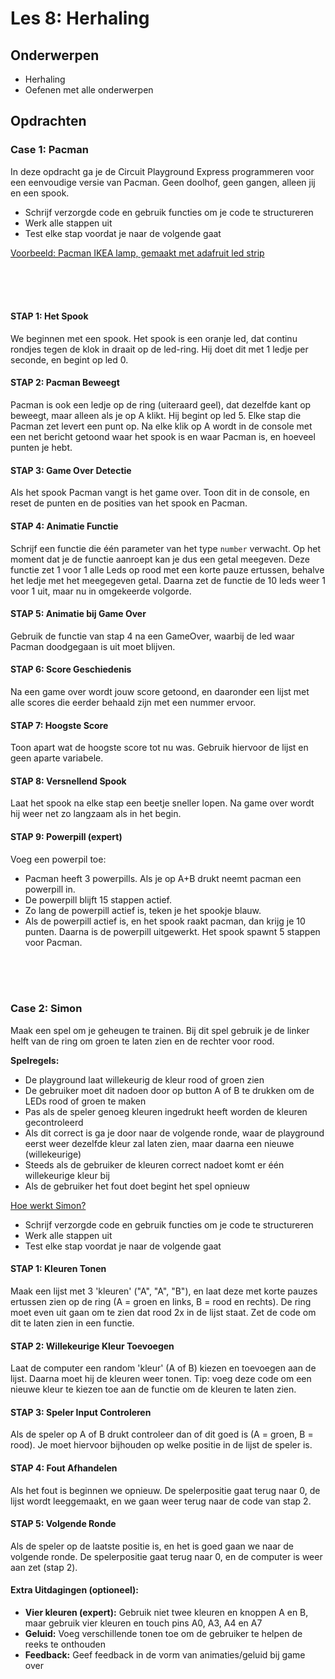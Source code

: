 # Les 8: Herhaling

## Onderwerpen

- Herhaling
- Oefenen met alle onderwerpen

<!--

- Herhaling niet hier, maar in de slides
- Alle concepten in cases

-->

## Opdrachten

### Case 1: Pacman

In deze opdracht ga je de Circuit Playground Express programmeren voor een eenvoudige versie van Pacman. Geen doolhof,
geen gangen, alleen jij en een spook.

- Schrijf verzorgde code en gebruik functies om je code te structureren
- Werk alle stappen uit
- Test elke stap voordat je naar de volgende gaat

[Voorbeeld: Pacman IKEA lamp, gemaakt met adafruit led strip](https://www.youtube.com/watch?v=uA1B6-CTotE)

<br><bR><br>

#### STAP 1: Het Spook

We beginnen met een spook. Het spook is een oranje led, dat continu rondjes tegen de klok in draait op de led-ring. Hij
doet dit met 1 ledje per seconde, en begint op led 0.

#### STAP 2: Pacman Beweegt

Pacman is ook een ledje op de ring (uiteraard geel), dat dezelfde kant op beweegt, maar alleen als je op A klikt. Hij
begint op led 5. Elke stap die Pacman zet levert een punt op. Na elke klik op A wordt in de console met een net bericht
getoond waar het spook is en waar Pacman is, en hoeveel punten je hebt.

#### STAP 3: Game Over Detectie

Als het spook Pacman vangt is het game over. Toon dit in de console, en reset de punten en de posities van het spook en
Pacman.

#### STAP 4: Animatie Functie

Schrijf een functie die één parameter van het type `number` verwacht. Op het moment dat je de functie aanroept kan je
dus een getal meegeven. Deze functie zet 1 voor 1 alle Leds op rood met een korte pauze ertussen, behalve het ledje met
het meegegeven getal. Daarna zet de functie de 10 leds weer 1 voor 1 uit, maar nu in omgekeerde volgorde.

#### STAP 5: Animatie bij Game Over

Gebruik de functie van stap 4 na een GameOver, waarbij de led waar Pacman doodgegaan is uit moet blijven.

#### STAP 6: Score Geschiedenis

Na een game over wordt jouw score getoond, en daaronder een lijst met alle scores die eerder behaald zijn met een
nummer ervoor.

#### STAP 7: Hoogste Score

Toon apart wat de hoogste score tot nu was. Gebruik hiervoor de lijst en geen aparte variabele.

#### STAP 8: Versnellend Spook

Laat het spook na elke stap een beetje sneller lopen. Na game over wordt hij weer net zo langzaam als in het begin.

#### STAP 9: Powerpill (expert)

Voeg een powerpil toe:

- Pacman heeft 3 powerpills. Als je op A+B drukt neemt pacman een powerpill in.
- De powerpill blijft 15 stappen actief.
- Zo lang de powerpill actief is, teken je het spookje blauw.
- Als de powerpill actief is, en het spook raakt pacman, dan krijg je 10 punten. Daarna is de powerpill uitgewerkt. Het
  spook spawnt 5 stappen voor Pacman.


<br><bR><br>


### Case 2: Simon

Maak een spel om je geheugen te trainen. Bij dit spel gebruik je de linker helft van de ring om groen te laten zien en
de rechter voor rood.

**Spelregels:**

- De playground laat willekeurig de kleur rood of groen zien
- De gebruiker moet dit nadoen door op button A of B te drukken om de LEDs rood of groen te maken
- Pas als de speler genoeg kleuren ingedrukt heeft worden de kleuren gecontroleerd
- Als dit correct is ga je door naar de volgende ronde, waar de playground eerst weer dezelfde kleur zal laten zien,
  maar daarna een nieuwe (willekeurige)
- Steeds als de gebruiker de kleuren correct nadoet komt er één willekeurige kleur bij
- Als de gebruiker het fout doet begint het spel opnieuw

[Hoe werkt Simon?](https://www.youtube.com/watch?v=1Yqj76Q4jJ4)

- Schrijf verzorgde code en gebruik functies om je code te structureren
- Werk alle stappen uit
- Test elke stap voordat je naar de volgende gaat

#### STAP 1: Kleuren Tonen

Maak een lijst met 3 'kleuren' ("A", "A", "B"), en laat deze met korte pauzes ertussen zien op de ring (A = groen en
links, B = rood en rechts). De ring moet even uit gaan om te zien dat rood 2x in de lijst staat. Zet de code om dit te
laten zien in een functie.

#### STAP 2: Willekeurige Kleur Toevoegen

Laat de computer een random 'kleur' (A of B) kiezen en toevoegen aan de lijst. Daarna moet hij de kleuren weer tonen.
Tip: voeg deze code om een nieuwe kleur te kiezen toe aan de functie om de kleuren te laten zien.

#### STAP 3: Speler Input Controleren

Als de speler op A of B drukt controleer dan of dit goed is (A = groen, B = rood). Je moet hiervoor bijhouden op welke
positie in de lijst de speler is.

#### STAP 4: Fout Afhandelen

Als het fout is beginnen we opnieuw. De spelerpositie gaat terug naar 0, de lijst wordt leeggemaakt, en we gaan weer
terug naar de code van stap 2.

#### STAP 5: Volgende Ronde

Als de speler op de laatste positie is, en het is goed gaan we naar de volgende ronde. De spelerpositie gaat terug naar
0, en de computer is weer aan zet (stap 2).

#### Extra Uitdagingen (optioneel):

- **Vier kleuren (expert):** Gebruik niet twee kleuren en knoppen A en B, maar gebruik vier kleuren en touch pins A0,
  A3, A4 en A7
- **Geluid:** Voeg verschillende tonen toe om de gebruiker te helpen de reeks te onthouden
- **Feedback:** Geef feedback in de vorm van animaties/geluid bij game over
